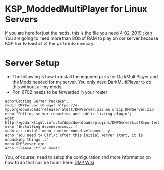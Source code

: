 # KSP_ModdedMultiPlayer for Linux Servers

If you are here for just the mods, this is the file you need <a href="4-02-2019.ckan">4-02-2019.ckan</a>
You are going to need more than 8Gb of RAM to play on our server because KSP has to load all of the parts into memory.

# Server Setup
- The following is how to install the required parts for DarkMultiPlayer and the Mods needed for my server. You only need DarkMultiPlayer to do this without all my mods.
- Port 6702 needs to be forwarded in your router
```
echo"Getting Server Package";
mkdir DMPServer && wget https://d-mp.org/downloads/release/latest/DMPServer.zip && unzip DMPServer.zip
echo "Getting server reporting and public listing plugin";
wget http://godarklight.info.tm/dmp/downloads/plugins/DMPServerListReporter2/DMPServerListReporter.dll
echo "Installing dependencies..."
sudo apt install mono-runtime monodevelopment -y
echo "You need to Ctrl+c after this initial server start, it is unpacking things..."
mono DMPServer.exe
echo "Please Ctrl+c now!"
```
You, of course, need to setup the configuration and more information on how to do that can be found here: <a href="http://d-mp.org/w/Main_Page">DMP Wiki</a>

